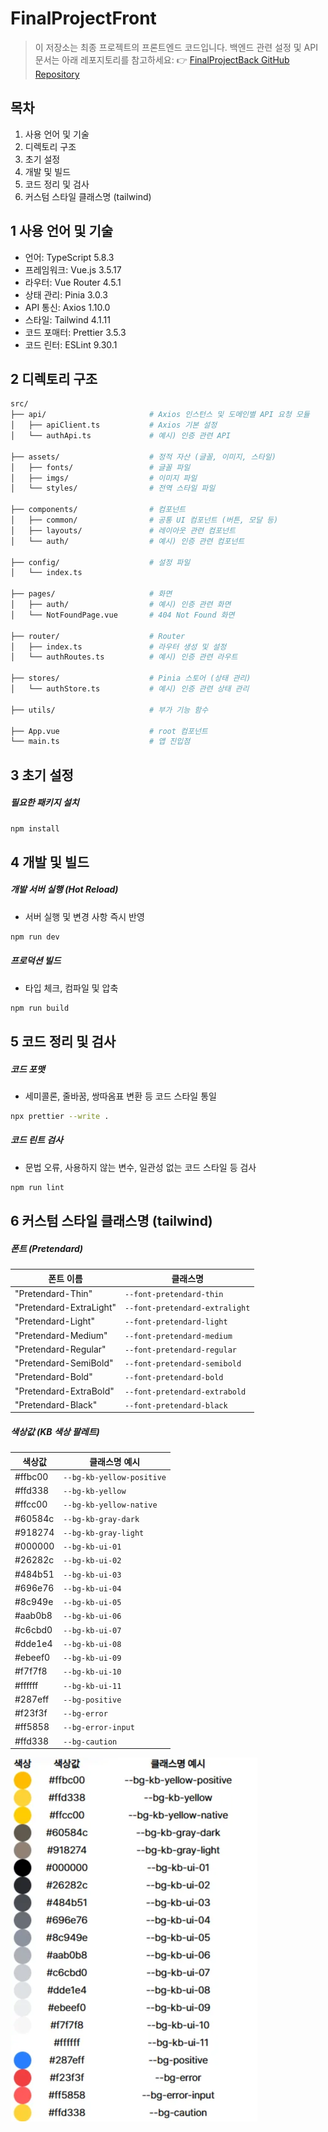 # FinalProjectFront

> 이 저장소는 최종 프로젝트의 프론트엔드 코드입니다.
> 백엔드 관련 설정 및 API 문서는 아래 레포지토리를 참고하세요:
> 👉 [FinalProjectBack GitHub Repository](https://github.com/KB-its-your-life-Final-Project/FinalProjectBack/blob/main/.github/CONTRIBUTING.md)

## 목차

1. 사용 언어 및 기술
2. 디렉토리 구조
3. 초기 설정
4. 개발 및 빌드
5. 코드 정리 및 검사
6. 커스텀 스타일 클래스명 (tailwind)

## 1 사용 언어 및 기술

- 언어: TypeScript 5.8.3
- 프레임워크: Vue.js 3.5.17
- 라우터: Vue Router 4.5.1
- 상태 관리: Pinia 3.0.3
- API 통신: Axios 1.10.0
- 스타일: Tailwind 4.1.11
- 코드 포매터: Prettier 3.5.3
- 코드 린터: ESLint 9.30.1

## 2 디렉토리 구조

```sh
src/
├── api/                       # Axios 인스턴스 및 도메인별 API 요청 모듈
│   ├── apiClient.ts           # Axios 기본 설정
│   └── authApi.ts             # 예시) 인증 관련 API

├── assets/                    # 정적 자산 (글꼴, 이미지, 스타일)
│   ├── fonts/                 # 글꼴 파일
│   ├── imgs/                  # 이미지 파일
│   └── styles/                # 전역 스타일 파일

├── components/                # 컴포넌트
│   ├── common/                # 공통 UI 컴포넌트 (버튼, 모달 등)
│   ├── layouts/               # 레이아웃 관련 컴포넌트
│   └── auth/                  # 예시) 인증 관련 컴포넌트

├── config/                    # 설정 파일
│   └── index.ts

├── pages/                     # 화면
│   ├── auth/                  # 예시) 인증 관련 화면
│   └── NotFoundPage.vue       # 404 Not Found 화면

├── router/                    # Router
│   ├── index.ts               # 라우터 생성 및 설정
│   └── authRoutes.ts          # 예시) 인증 관련 라우트

├── stores/                    # Pinia 스토어 (상태 관리)
│   └── authStore.ts           # 예시) 인증 관련 상태 관리

├── utils/                     # 부가 기능 함수

├── App.vue                    # root 컴포넌트
└── main.ts                    # 앱 진입점
```

## 3 초기 설정

##### 필요한 패키지 설치

```sh
npm install
```

## 4 개발 및 빌드

##### 개발 서버 실행 (Hot Reload)

- 서버 실행 및 변경 사항 즉시 반영

```sh
npm run dev
```

##### 프로덕션 빌드

- 타입 체크, 컴파일 및 압축

```sh
npm run build
```

## 5 코드 정리 및 검사

##### 코드 포맷

- 세미콜론, 줄바꿈, 쌍따옴표 변환 등 코드 스타일 통일

```sh
npx prettier --write .
```

##### 코드 린트 검사

- 문법 오류, 사용하지 않는 변수, 일관성 없는 코드 스타일 등 검사

```sh
npm run lint
```

## 6 커스텀 스타일 클래스명 (tailwind)

##### 폰트 (Pretendard)

| 폰트 이름               | 클래스명                       |
| ----------------------- | ------------------------------ |
| "Pretendard-Thin"       | `--font-pretendard-thin`       |
| "Pretendard-ExtraLight" | `--font-pretendard-extralight` |
| "Pretendard-Light"      | `--font-pretendard-light`      |
| "Pretendard-Medium"     | `--font-pretendard-medium`     |
| "Pretendard-Regular"    | `--font-pretendard-regular`    |
| "Pretendard-SemiBold"   | `--font-pretendard-semibold`   |
| "Pretendard-Bold"       | `--font-pretendard-bold`       |
| "Pretendard-ExtraBold"  | `--font-pretendard-extrabold`  |
| "Pretendard-Black"      | `--font-pretendard-black`      |

##### 색상값 (KB 색상 팔레트)

| 색상값  | 클래스명 예시             |
| ------- | ------------------------- |
| #ffbc00 | `--bg-kb-yellow-positive` |
| #ffd338 | `--bg-kb-yellow`          |
| #ffcc00 | `--bg-kb-yellow-native`   |
| #60584c | `--bg-kb-gray-dark`       |
| #918274 | `--bg-kb-gray-light`      |
| #000000 | `--bg-kb-ui-01`           |
| #26282c | `--bg-kb-ui-02`           |
| #484b51 | `--bg-kb-ui-03`           |
| #696e76 | `--bg-kb-ui-04`           |
| #8c949e | `--bg-kb-ui-05`           |
| #aab0b8 | `--bg-kb-ui-06`           |
| #c6cbd0 | `--bg-kb-ui-07`           |
| #dde1e4 | `--bg-kb-ui-08`           |
| #ebeef0 | `--bg-kb-ui-09`           |
| #f7f7f8 | `--bg-kb-ui-10`           |
| #ffffff | `--bg-kb-ui-11`           |
| #287eff | `--bg-positive`           |
| #f23f3f | `--bg-error`              |
| #ff5858 | `--bg-error-input`        |
| #ffd338 | `--bg-caution`            |

![색상값 사진](src/assets/imgs/colors.png)
